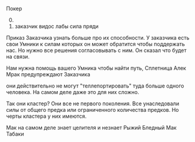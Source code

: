 Покер

0.
1.
	заказчик видос лабы сила пряди










































Приказ Заказчика узнать больше про их способности. У заказчика есть свои Умники к силам которых он может обратится чтобы поддержать нас. Но нужно все решения согласовывать с ним. Он сказал что будет на связи.



Нам нужна помощь вашего Умника чтобы найти путь,
	Сплетница Алек Мрак 
	предупреждают Заказчика
	
они действительно не могут "теллепортировать" туда больше одного человека. На самом деле даже это для них сложно.

Так они кластер?
	Они все не первого поколения. Все унаследовали силы от общего предка или ограниченного количества предков. Но черты кластера у них имеются.

Мак на самом деле знает целителя и незнает 
	Рыжий Бледный Мак Табаки